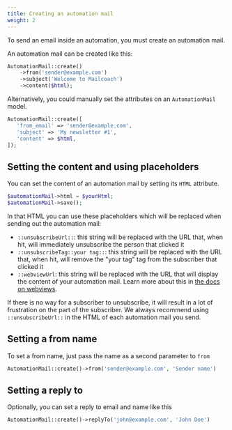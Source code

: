 ```yaml
---
title: Creating an automation mail
weight: 2
---
```


To send an email inside an automation, you must create an automation mail.

An automation mail can be created like this:

```php
AutomationMail::create()
    ->from('sender@example.com')
    ->subject('Welcome to Mailcoach')
    ->content($html);
```

Alternatively, you could manually set the attributes on an `AutomationMail` model.

```php
AutomationMail::create([
   'from_email' => 'sender@example.com',
   'subject' => 'My newsletter #1',
   'content' => $html,
]);
```

## Setting the content and using placeholders

You can set the content of an automation mail by setting its `HTML` attribute.

```php
$automationMail->html = $yourHtml;
$automationMail->save();
```

In that HTML you can use these placeholders which will be replaced when sending out the automation mail:

- `::unsubscribeUrl::`: this string will be replaced with the URL that, when hit, will immediately unsubscribe the person that clicked it
- `::unsubscribeTag::your tag::`: this string will be replaced with the URL that, when hit, will remove the "your tag" tag from the subscriber that clicked it
- `::webviewUrl`: this string will be replaced with the URL that will display the content of your automation mail. Learn more about this in [the docs on webviews](/docs/laravel-mailcoach/v5/automations/displaying-webviews).

If there is no way for a subscriber to unsubscribe, it will result in a lot of frustration on the part of the subscriber. We always recommend using `::unsubscribeUrl::` in the HTML of each automation mail you send.

## Setting a from name

To set a from name, just pass the name as a second parameter to `from`

```php
AutomationMail::create()->from('sender@example.com', 'Sender name')
```

## Setting a reply to

Optionally, you can set a reply to email and name like this
```php
AutomationMail::create()->replyTo('john@example.com', 'John Doe')
```
